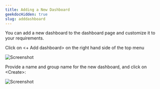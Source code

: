 ```yaml
---
title: Adding a New Dashboard
geekdocHidden: true
slug: adddashboard
---
```



You can add a new dashboard to the dashboard page and customize it to your requirements. 

Click on <+ Add dashboard> on the right hand side of the top menu


![Screenshot](/cloud_vista/dashboards/Images/dashboard.png)



Provide a name and group name for the new dashboard, and click on \<Create>:



![Screenshot](/cloud_vista/dashboards/Images/dashboard2.PNG)